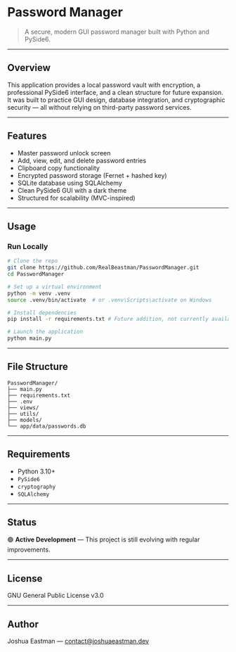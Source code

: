 # Password Manager

> A secure, modern GUI password manager built with Python and PySide6.

---

## Overview

This application provides a local password vault with encryption, a professional PySide6 interface, and a clean structure for future expansion. It was built to practice GUI design, database integration, and cryptographic security — all without relying on third-party password services.

---

## Features

- Master password unlock screen
- Add, view, edit, and delete password entries
- Clipboard copy functionality
- Encrypted password storage (Fernet + hashed key)
- SQLite database using SQLAlchemy
- Clean PySide6 GUI with a dark theme
- Structured for scalability (MVC-inspired)

---

## Usage

### Run Locally

```bash
# Clone the repo
git clone https://github.com/RealBeastman/PasswordManager.git
cd PasswordManager

# Set up a virtual environment
python -m venv .venv
source .venv/bin/activate  # or .venv\Scripts\activate on Windows

# Install dependencies
pip install -r requirements.txt # Future addition, not currently available

# Launch the application
python main.py
```

---

## File Structure

```
PasswordManager/
├── main.py
├── requirements.txt
├── .env
├── views/
├── utils/
├── models/
└── app/data/passwords.db
```

---

## Requirements

- Python 3.10+
- `PySide6`
- `cryptography`
- `SQLAlchemy`

---

## Status

🟢 **Active Development** — This project is still evolving with regular improvements.

---

## License

GNU General Public License v3.0

---

## Author

Joshua Eastman — [contact@joshuaeastman.dev](mailto:contact@joshuaeastman.dev)
